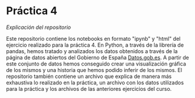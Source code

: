 # Práctica 4

*Explicación del repositorio*

Este repositorio contiene los notebooks en formato "ipynb" y "html" del ejercicio realizado para la práctica 4. En Python, a través de la librería de pandas, hemos tratado y analizados los datos obtenidos a través de la página de datos abiertos del Gobierno de España [Datos.gob.es](https://datos.gob.es/es). A partir de este conjunto de datos hemos conseguido crear una visualización gráfica de los mismos y una historia que hemos podido inferir de los mismos. El repositorio también contiene un archivo que explica de manera más exhaustiva lo realizado en la práctica, un archivo con los datos utilizados para la práctica y los archivos de las anteriores ejercicios del curso. 
